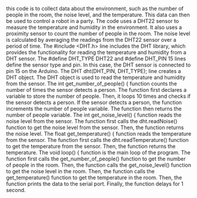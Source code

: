 this code is to collect data about the environment, such as the number of people in the room, the noise level, and the temperature. This data can then be used to control a robot in a party.
The code uses a DHT22 sensor to measure the temperature and humidity in the environment. It also uses a proximity sensor to count the number of people in the room. The noise level is calculated by averaging the readings from the DHT22 sensor over a period of time.
The #include <DHT.h> line includes the DHT library, which provides the functionality for reading the temperature and humidity from a DHT sensor.
The #define DHT_TYPE DHT22 and #define DHT_PIN 15 lines define the sensor type and pin. In this case, the DHT sensor is connected to pin 15 on the Arduino.
The DHT dht(DHT_PIN, DHT_TYPE); line creates a DHT object. The DHT object is used to read the temperature and humidity from the sensor.
The int get_number_of_people() { function counts the number of times the sensor detects a person. The function first declares a variable to store the number of people. Then, it loops 10 times and checks if the sensor detects a person. If the sensor detects a person, the function increments the number of people variable. The function then returns the number of people variable.
The int get_noise_level() { function reads the noise level from the sensor. The function first calls the dht.readNoise() function to get the noise level from the sensor. Then, the function returns the noise level.
The float get_temperature() { function reads the temperature from the sensor. The function first calls the dht.readTemperature() function to get the temperature from the sensor. Then, the function returns the temperature.
The void loop() { function is the main loop of the program. The function first calls the get_number_of_people() function to get the number of people in the room. Then, the function calls the get_noise_level() function to get the noise level in the room. Then, the function calls the get_temperature() function to get the temperature in the room. Then, the function prints the data to the serial port. Finally, the function delays for 1 second.
